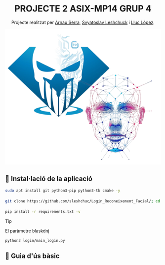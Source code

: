 <h1 align="center">PROJECTE 2 ASIX-MP14 GRUP 4</h1>
<p align="center">Projecte realitzat per 
    <a href="https://github.com/arnauserrasoriano" target="_blank">Arnau Serra</a>, 
    <a href="https://github.com/sleshchuc" target="_blank">Svyatoslav Leshchuck</a> i 
    <a href="https://github.com/lluclopeziesebre" target="_blank">Lluc López</a>.
</p>

<p align="center"><img src="imatges/logo.PNG"></p>


## 🧪 Instal·lació de la aplicació

```bash
sudo apt install git python3-pip python3-tk cmake -y

git clone https://github.com/sleshchuc/Login_Reconeixement_Facial/; cd Projecte_2-Login_Reconeixement_Facial

pip install -r requirements.txt -v
```
> [!TIP]
> El paràmetre blaskdnj

```bash
python3 login/main_login.py
```

## 📖 Guia d'ús bàsic
